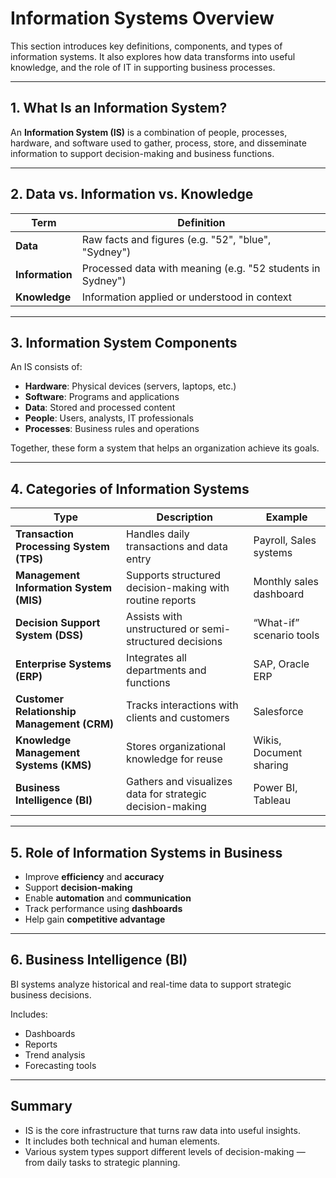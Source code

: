 # Information Systems Overview

This section introduces key definitions, components, and types of information systems. It also explores how data transforms into useful knowledge, and the role of IT in supporting business processes.

---

## 1. What Is an Information System?

An **Information System (IS)** is a combination of people, processes, hardware, and software used to gather, process, store, and disseminate information to support decision-making and business functions.

---

## 2. Data vs. Information vs. Knowledge

| Term        | Definition                                               |
|-------------|-----------------------------------------------------------|
| **Data**    | Raw facts and figures (e.g. "52", "blue", "Sydney")      |
| **Information** | Processed data with meaning (e.g. "52 students in Sydney") |
| **Knowledge**   | Information applied or understood in context          |

---

## 3. Information System Components

An IS consists of:

- **Hardware**: Physical devices (servers, laptops, etc.)
- **Software**: Programs and applications
- **Data**: Stored and processed content
- **People**: Users, analysts, IT professionals
- **Processes**: Business rules and operations

Together, these form a system that helps an organization achieve its goals.

---

## 4. Categories of Information Systems

| Type | Description | Example |
|------|-------------|---------|
| **Transaction Processing System (TPS)** | Handles daily transactions and data entry | Payroll, Sales systems |
| **Management Information System (MIS)** | Supports structured decision-making with routine reports | Monthly sales dashboard |
| **Decision Support System (DSS)** | Assists with unstructured or semi-structured decisions | “What-if” scenario tools |
| **Enterprise Systems (ERP)** | Integrates all departments and functions | SAP, Oracle ERP |
| **Customer Relationship Management (CRM)** | Tracks interactions with clients and customers | Salesforce |
| **Knowledge Management Systems (KMS)** | Stores organizational knowledge for reuse | Wikis, Document sharing |
| **Business Intelligence (BI)** | Gathers and visualizes data for strategic decision-making | Power BI, Tableau |

---

## 5. Role of Information Systems in Business

- Improve **efficiency** and **accuracy**
- Support **decision-making**
- Enable **automation** and **communication**
- Track performance using **dashboards**
- Help gain **competitive advantage**

---

## 6. Business Intelligence (BI)

BI systems analyze historical and real-time data to support strategic business decisions.

Includes:
- Dashboards
- Reports
- Trend analysis
- Forecasting tools

---

## Summary

- IS is the core infrastructure that turns raw data into useful insights.
- It includes both technical and human elements.
- Various system types support different levels of decision-making — from daily tasks to strategic planning.
